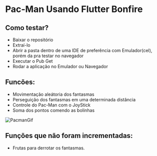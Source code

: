 # Pac-Man Usando Flutter Bonfire

<h2>Como testar?</h2>

- Baixar o repositório
- Extraí-lo 
- Abrir a pasta dentro de uma IDE de preferência com Emulador(cel), porém da pra testar no navegador
- Executar o Pub Get
- Rodar a aplicação no Emulador ou Navegador

<h2>Funcões:</h2>

- Movimentação aleátoria dos fantasmas
- Perseguição dos fantasmas em uma determinada distância
- Controle do Pac-Man com o JoyStick
- Soma dos pontos comendo as bolinhas

![PacmanGif](https://user-images.githubusercontent.com/108353385/186041587-3ca02f72-c300-4323-941d-a696a2fe64c4.gif)


<h2>Funções  que não foram incrementadas:</h2>

- Frutas para derrotar os fantasmas.
